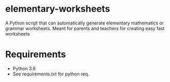 # elementary-worksheets

A Python script that can automatically generate elementary mathematics or grammar worksheets. Meant for parents and teachers 
for creating easy fast worksheets
# Requirements
- Python 3.6
- See requirements.txt for python req.
